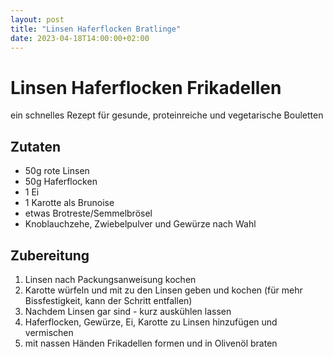 ```yaml
---
layout: post
title: "Linsen Haferflocken Bratlinge"
date: 2023-04-18T14:00:00+02:00
---
```


# Linsen Haferflocken Frikadellen

ein schnelles Rezept für gesunde, proteinreiche und vegetarische Bouletten 

## Zutaten
* 50g rote Linsen
* 50g Haferflocken
* 1 Ei
* 1 Karotte als Brunoise
* etwas Brotreste/Semmelbrösel
* Knoblauchzehe, Zwiebelpulver und Gewürze nach Wahl

## Zubereitung

1. Linsen nach Packungsanweisung kochen
1. Karotte würfeln und mit zu den Linsen geben und kochen (für mehr Bissfestigkeit, kann der Schritt entfallen)
1. Nachdem Linsen gar sind - kurz auskühlen lassen
1. Haferflocken, Gewürze, Ei, Karotte zu Linsen hinzufügen und vermischen
1. mit nassen Händen Frikadellen formen und in Olivenöl braten
